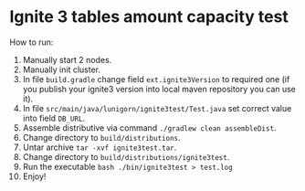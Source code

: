 # Ignite 3 tables amount capacity test
How to run:
1. Manually start 2 nodes.
2. Manually init cluster.
3. In file `build.gradle` change field `ext.ignite3Version` to required one (if you publish your ignite3 version into local maven repository you can use it).
4. In file `src/main/java/lunigorn/ignite3test/Test.java` set correct value into field `DB_URL`.
5. Assemble distributive via command `./gradlew clean assembleDist`.
6. Change directory to `build/distributions`.
7. Untar archive `tar -xvf ignite3test.tar`.
8. Change directory to `build/distributions/ignite3test`.
9. Run the executable `bash ./bin/ignite3test > test.log`
10. Enjoy!
